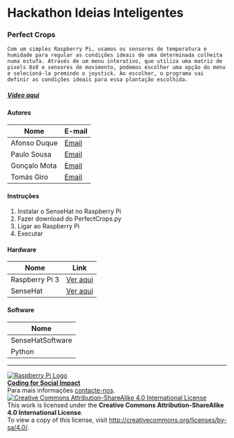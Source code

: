 ﻿# Hackathon Ideias Inteligentes

### Perfect Crops
   
    Com um simples Raspberry Pi, usamos os sensores de temperatura e humidade para regular as condições ideais de uma determinada colheita numa estufa. Através de um menu interativo, que utiliza uma matriz de pixels 8x8 e sensores de movimento, podemos escolher uma opção do menu e selecioná-la premindo o joystick. Ao escolher, o programa vai definir as condições ideais para essa plantação escolhida.

##### [Vídeo aqui](https://drive.google.com/file/d/0B_pUAOPBkih7RTJ3eGRUT09QNHc/view?usp=sharing)  
  
  
#### Autores  

|Nome  |E-mail  |  
|---|---|    
|Afonso Duque  |[Email](mailto:asduque2000@gmail.com)  |  
|Paulo Sousa  |[Email](mailto:paguel@outlook.pt)  |  
|Gonçalo Mota  |[Email](mailto:gugon.mota@gmail.com)  |  
|Tomás Giro  |[Email](mailto:tomas.maia.2001@gmail.com)  |  

#### Instruções

1. Instalar o SenseHat no Raspberry Pi
2. Fazer download do PerfectCrops.py
3. Ligar ao Raspberry Pi
4. Executar

#### Hardware  

|Nome  |Link  |  
|---|---|    
|Raspberry Pi 3  |[Ver aqui](http://www.raspberrypi.org)  |
|SenseHat  |[Ver aqui](https://www.raspberrypi.org/products/sense-hat/)  |  

#### Software  

|Nome  |  
|---|   
|SenseHatSoftware|  |
|Python |  [Ver aqui](https://www.python.org/)   |

 
  
 
***  
[![Raspberry Pi Logo](https://upload.wikimedia.org/wikipedia/en/thumb/c/cb/Raspberry_Pi_Logo.svg/50px-Raspberry_Pi_Logo.svg.png)](http://raspberrypi.org)   
[**Coding for Social Impact**](http://codingforsocialimpact.fe.up.pt)  
Para mais informações [contacte-nos](mailto:hello@codingforsocialimpact.org.com).  
[![Creative Commons Attribution-ShareAlike 4.0 International License](https://licensebuttons.net/l/by-sa/4.0/88x31.png)](http://creativecommons.org/licenses/by-sa/4.0/)  
This work is licensed under the **Creative Commons Attribution-ShareAlike 4.0 International License**.  
To view a copy of this license, visit http://creativecommons.org/licenses/by-sa/4.0/.  
